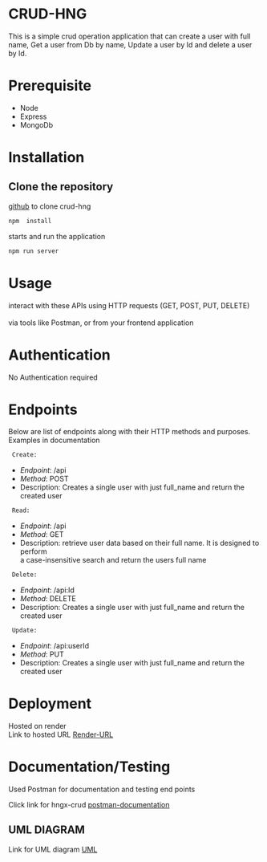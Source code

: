 # CRUD-HNG

This is a simple crud operation application that can create a user with full name, Get a user from Db by name, Update a user by Id and delete a user by Id.

# Prerequisite
- Node
- Express
- MongoDb

# Installation

## Clone the repository

 [github](https://github.com/gentomacine/crud-hng.git) to clone crud-hng

```bash
npm  install 
```
starts and run the application
```bash
npm run server
```

# Usage
interact with these APIs using HTTP requests (GET, POST, PUT, DELETE) <br>  
via tools like Postman, or from your frontend application

# Authentication
No Authentication required

# Endpoints
Below are list of endpoints along with their HTTP methods and purposes. Examples in documentation 
```bash
 Create:
```
- *Endpoint*: /api
- *Method*: POST
- Description: Creates a single user with just full_name and return the created user

```bash
 Read:
```
- *Endpoint*: /api
- *Method*: GET
- Description:  retrieve user data based on their full name. It is designed to perform <br>
                a case-insensitive search and return the users full name


```bash
 Delete:
```
- *Endpoint*: /api:Id
- *Method*: DELETE
- Description: Creates a single user with just full_name and return the created user

```bash
 Update:
```
- *Endpoint*: /api:userId
- *Method*: PUT
- Description: Creates a single user with just full_name and return the created user


# Deployment
Hosted on render <br>
Link to hosted URL [Render-URL](https://hngx-crud.onrender.com)



# Documentation/Testing
Used Postman for documentation and testing end points <br>

Click link for hngx-crud  [postman-documentation](https://documenter.getpostman.com/view/25381392/2s9YC1XaKh)


## UML DIAGRAM

Link for UML diagram [ UML](https://lucid.app/lucidchart/91b47ac6-ba4d-4295-b3a3-cc9adb780bb4/edit?viewport_loc=-1863%2C-552%2C5109%2C2280%2C0_0&invitationId=inv_47605203-1c75-4bad-aa62-02c4bed7ea11)
